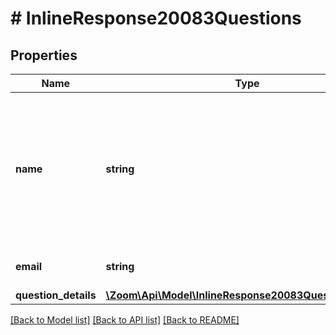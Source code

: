 # # InlineResponse20083Questions

## Properties

Name | Type | Description | Notes
------------ | ------------- | ------------- | -------------
**name** | **string** | Name of the user who submitted answers to the poll. If \&quot;anonymous\&quot; option is enabled for a poll, the participant&#39;s polling information will be kept anonymous and the value of &#x60;name&#x60; field will be \&quot;Anonymous Attendee\&quot;. | [optional] 
**email** | **string** | Email address of the user who submitted answers to the poll. | [optional] 
**question_details** | [**\Zoom\Api\Model\InlineResponse20083QuestionDetails[]**](InlineResponse20083QuestionDetails.md) |  | [optional] 

[[Back to Model list]](../../README.md#documentation-for-models) [[Back to API list]](../../README.md#documentation-for-api-endpoints) [[Back to README]](../../README.md)


